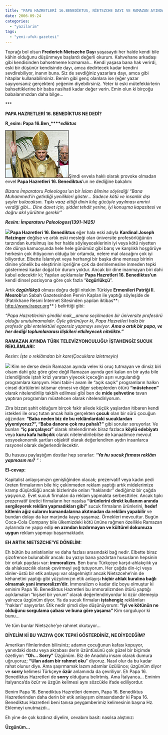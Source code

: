 ```yaml
---
title: "PAPA HAZRETLERİ 16.BENEDİKTUS, NİETSZCHE DAYI VE RAMAZAN AYINDA TÜRK TELEVİZYONCULUĞU ARASINDA ŞİZOFRENCE TESPİT EDİLMİŞ BİR BAĞ:"
date: 2006-09-24
categories: 
  - "yazilarim"
tags: 
  - "yeni-ufuk-gazetesi"
---
```


Toprağı bol olsun **Frederich Nietszche** **Dayı** yaşasaydı her halde kendi bile kâhin olduğunu düşünmeye başlardı değerli okurum. Kahvehane arkadaşı gibi kendisinden bahsetmeme kızmamalı… Kendi yaşasa bana hak verirdi, eski bir düşünür kendisinde dayı, amca dedirtecek kadar kendini sevdirebiliyor, inanın buna. Siz de sevdiğiniz yazarlara dayı, amca gibi hitaplar kullanabilirsiniz. Benim gibi genç olanlara ise (eğer yazar sayıyorsanız gerçekten) yeğenim diyebilirsiniz. Yeter ki eski mütefekkirlerin bahsettiklerine bir baba nasihati kadar değer verin. Emin olun ki birçoğu babalarımızdan daha bilge…

\*\*\*

**PAPA HAZRETLERİ 16. BENEDİKTUS NE DEDİ?**

**R_esim: Papa 16.Ben_****_ediktus_**

[![](/images/20050424083704pope_inaugural203.jpg)](http://www.bbc.co.uk/worldservice/images/2005/04/20050424083704pope_inaugural203.jpg)Şimdi evvela haklı olarak provoke olmadan evvel **Papa Hazretleri 16. Benediktus**’un ne dediğine bakalım:

_Bizans İmparatoru Paleologos’un bir İslam âlimine söylediği “Bana Muhammed’in getirdiği yenilikleri göster… Sadece kötü ve insanlık dışı şeyler bulacaksın. Tıpkı vaaz ettiği dinin kılıç gücüyle yayılması emrini verdiği gibi… Dine davet için, şiddet tehdit yerine, iyi konuşma kapasitesi ve doğru akıl yürütme gerekir”_

**_Resim: İmparatoru_** **_Paleologos(1391-1425)_**

[![](/images/Manuel_II_Paleologus.jpg)](http://upload.wikimedia.org/wikipedia/en/d/db/Manuel_II_Paleologus.jpg)**Papa Hazretleri 16. Benediktus** eğer hala eski adıyla **Kardinal Joseph Ratzinger** değilse ve artık eski mesleği olan üniversite profesörlüğünün tarzından kurtulmuş ise her halde söyleyeceklerinin iyi veya kötü niyetten öte dünya kamuoyunda hele hele günümüz gibi barış ve karşılıklı hoşgörüye herkesin çok ihtiyacının olduğu bir ortamda, nelere mal olacağını çok iyi biliyordur. Elbette İslamiyet veya herhangi bir başka dine mensup birinin dinine yönelik bu eleştirinin içeriğine çok da derinlemesine inmeden tepki göstermesi kadar doğal bir durum yoktur. Ancak bir dine inanmayan biri dahi kabul edecektir ki; Yapılan açıklamalar **Papa Hazretleri 16. Benediktus’un** kendi dinsel pozisyona göre çok fazla “**özgürlükçü**”.

Artık **_özgürlükçü_** olması doğru değil nitekim Türkiye **Ermenileri Patriği II. Mesrob**’un Sabah Gazetesinden Pervin Kaplan ile yaptığı söyleşide de (Patrikhane Resmi İnternet Sitesinden yapılan iktibas**: http://www.lraper.org** ) belirttiği gibi:

_“Papa Hazretlerinin şimdiki mak__amına seçilmeden bir üniversite profesörü olduğu unutulmamalıdır. Öyle görünüyor ki, Papa Hazretleri hala bir profesör gibi entelektüel egzersiz yapmayı seviyor. **Ama o artık bir papa, ve her dediği toplumlararası ilişkileri etkileyecek nitelikte.”**_

**RAMAZAN AYINDA TÜRK TELEVİZYONCULUĞU: İŞTAHENGİZ SUCUK REKLÂMLARI:**

_Resim: İşte o reklâmdan bir kare(Çocuklara izletmeyin)_

[![](/images/sucuk.jpg)](http://www.afyonkarahisar.gov.tr/markalar/img/sucuk.jpg) Kim ne derse desin Ramazan ayında velev ki oruç tutmayan ve dinsiz biri olsam dahi göz göre göre değil Ramazan ayında geri kalan on bir ayda bile izlendiğinde iştah krizi yaratan yiyecek içeceğin aşırı vurgulandığı programlara karşıyım. Hani tabir-i avam ile “açık saçık” programların halkın cinsel dürtülerini istismar etmesi ve diğer sebeplerden ötürü **“müstehcen”** olarak nitelendirilip takbih edilmesi gibi ben de **mide şehvetine** tavan yaptıran programları müstehcen olarak nitelendiriyorum.

Zira bizzat şahit olduğum birçok fakir ailede küçük yaşlardan itibaren kendi istekleri ile oruç tutan ancak hala gerçekten **çocuk** olan bir sürü çocuğun ağzından: **“Baba neden biz de bu reklâmlardaki sucuklardan yiyemiyoruz?”, “Baba danone çok mu pahalı?”** gibi sorular soruyorlar. Ve bunları **“iç parçalayıcı”** olarak nitelendirmek biraz fazlaca **köylü edebiyatı** veya **kuru kafa halkçılık** olarak nitelendirilebilse de kanaatimce mevcut sosyoekonomik şartları objektif olarak değerlendiren aydın insanlarca rasyonel olarak değerlendirilecektir.

Bu hususu paylaştığım dostlar hep sorarlar: _“**Ya hu sucuk firması reklâm yapmasın mı?** “_ :

**El-cevap:**

Kapitalist anlayışımızın genişliğinden olacak; prezervatif veya kadın pedi üreten firmalarının bile hiç çekinmeden reklam yaptığı artık midelerimize kramp düşürdüğü ancak bizlerinde onları “haklarıdır” dediğimiz bir çağda yaşıyoruz. Evet sucuk firmaları da reklam yapmakta serbesttirler. Ancak tıpkı prezervatif üretici firmaların her nasılsa **“ürünlerini direkt kullanım anında sergileyerek reklâm yapmadıkları gibi”** sucuk firmaların ürünlerini, **hedef kitlenin ağız sularını kumandalarına akıtmadan da reklâm yapabilir** ve bundan dolayı da kar marjında kayıp yaşamaz. Örnekleri mevcuttur. Bugün Coca-Cola Company bile ülkemizdeki kötü ününe rağmen özellikle Ramazan aylarında ne yapıp edip **en azından kızdırmayan ve kültürel dokumuza uygun** reklam yapmayı başarmaktadır.

**EH ARTIK NIETSZCHE’YE DÖNELİM:**

Eh bütün bu anlatılanlar ve daha fazlası arasındaki bağ nedir. Elbette biraz şizofrence bulunabilir ancak: bu yazıyı bana yazdırtan hususların hepsinin bir ortak paydası var: **immoralizm.** Ben bunu Türkçeye karşıt-ahlakçılık ya da ahlaksızcılık olarak çevirmeyi yeğ tutuyorum. Her çağda din-içi veya dinler-üstü bir etik anlayışı var olagelmiştir ancak Nietszcehe’nin de kehanetini yaptığı gibi yüzyılımızın etik anlayışı **hiçbir ahlak kuralına bağlı olmamak yani immoralizm’dir.** İmmoralizm o kadar diz boyu olmuştur ki eminim Papa 16. Benediktus Hazretleri bu immoralizmden ötürü yaptığı açıklamaları “kişisel bir yorum” olarak değerlendiriyordur ki özür dilemeyip yalnızca üzgünüm diyor. Ya da sucuk firmaları **iştahengiz** reklâmları “hakları” sayıyorlar. Etik nedir şimdi diye düşünüyorum: **“İyi ve kötünün ne olduğunu sorgulama çabası ve buna göre yaşama”** Kim sorguluyor ki bunu…

Ve tüm bunlar Nietszche’ye rahmet okutuyor…

**DİYELİM Kİ BU YAZIYA ÇOK TEPKİ GÖSTERDİNİZ, NE DİYECEĞİM?**

Amerikan filmlerinden bilirsiniz; adamın çocuğunun kafası kopuyor, yanındaki dostu veya akrabası derin üzüntüsünü çok güzel bir biçimde özetliyor: **“Oh… Sorry”** Üzgünüm. Biz de Anadolu insanı olarak dumura uğruyoruz; **“Ulan adam bir rahmet oku**” diyoruz. Nasıl olur da bu kadar rahat olunur diye. Ama şaşırmamak lazım adamlar üzülünce; üzgünüm diyor ve **sorry** kelimesi Türkçeye **özür** anlamında da çevriliyor. Eh Papa 16. Benediktus Hazretleri de **sorry** olduğunu belirtmiş. Ama İtalyanca… Eminim İtalyanca’da özür ve üzgün kelimesi aynı sözcükle ifade ediliyordur.

Benim Papa 16. Benediktus Hazretleri demem, Papa 16. Benediktus Hazretlerinden daha derin bir etik anlayışım olmasındandır ki Papa 16. Benediktus Hazretleri beni tanısa peygamberimiz kelimesinin başına Hz. Eklemeyi unutmazdı…

Eh yine de çok kızdınız diyelim, cevabım basit: nasılsa alıştınız:

**Üzgünüm…**
